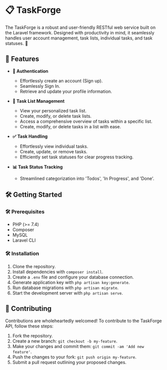 # 📋 TaskForge

The TaskForge is a robust and user-friendly RESTful web service built on the Laravel framework. Designed with productivity in mind, it seamlessly handles user account management, task lists, individual tasks, and task statuses. 🚀

## 🚀 Features

- **🔐 Authentication**
  - Effortlessly create an account (Sign up).
  - Seamlessly Sign In.
  - Retrieve and update your profile information.

- **📝 Task List Management**
  - View your personalized task list.
  - Create, modify, or delete task lists.
  - Access a comprehensive overview of tasks within a specific list.
  - Create, modify, or delete tasks in a list with ease.

- **✅ Task Handling**
  - Effortlessly view individual tasks.
  - Create, update, or remove tasks.
  - Efficiently set task statuses for clear progress tracking.

- **📊 Task Status Tracking**
  - Streamlined categorization into 'Todos', 'In Progress', and 'Done'.

## 🛠️ Getting Started

### 🛠️ Prerequisites

- PHP (>= 7.4)
- Composer
- MySQL
- Laravel CLI

### 🛠️ Installation

1. Clone the repository.
2. Install dependencies with `composer install`.
3. Create a `.env` file and configure your database connection.
4. Generate application key with `php artisan key:generate`.
5. Run database migrations with `php artisan migrate`.
6. Start the development server with `php artisan serve`.

## 🤝 Contributing

Contributions are wholeheartedly welcomed! To contribute to the TaskForge API, follow these steps:

1. Fork the repository.
2. Create a new branch: `git checkout -b my-feature`.
3. Make your changes and commit them: `git commit -am 'Add new feature'`.
4. Push the changes to your fork: `git push origin my-feature`.
5. Submit a pull request outlining your proposed changes.
